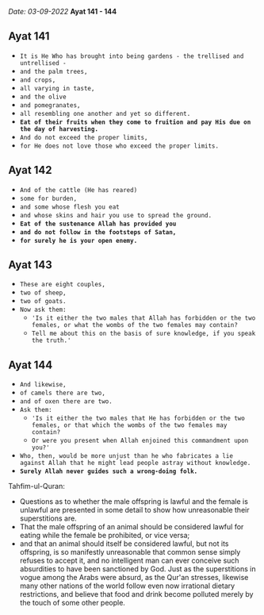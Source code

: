 *Date: 03-09-2022*
**Ayat 141 - 144**

## Ayat 141

- `It is He Who has brought into being gardens - the trellised and untrellised -`
- `and the palm trees,`
- `and crops,`
- `all varying in taste,`
- `and the olive`
- `and pomegranates,`
- `all resembling one another and yet so different.`
- **`Eat of their fruits when they come to fruition and pay His due on the day of harvesting.`**
- `And do not exceed the proper limits,`
- `for He does not love those who exceed the proper limits.`


## Ayat 142

- `And of the cattle (He has reared)`
- `some for burden,`
- `and some whose flesh you eat`
- `and whose skins and hair you use to spread the ground.`
- **`Eat of the sustenance Allah has provided you`**
- **`and do not follow in the footsteps of Satan,`**
- **`for surely he is your open enemy.`**

## Ayat 143

 - `These are eight couples,`
 - `two of sheep,`
 - `two of goats.`
 - `Now ask them:`
   - `'Is it either the two males that Allah has forbidden or the two females, or what the wombs of the two females may contain?`
   - `Tell me about this on the basis of sure knowledge, if you speak the truth.'`

## Ayat 144

- `And likewise,`
- `of camels there are two,`
- `and of oxen there are two.`
- `Ask them:`
  - `'Is it either the two males that He has forbidden or the two females, or that which the wombs of the two females may contain?`
  - `Or were you present when Allah enjoined this commandment upon you?'`
- `Who, then, would be more unjust than he who fabricates a lie against Allah that he might lead people astray without knowledge.`
- **`Surely Allah never guides such a wrong-doing folk.`**

Tahfim-ul-Quran:
  - Questions as to whether the male offspring is lawful and the female is unlawful are presented in some detail to show how unreasonable their superstitions are.
  - That the male offspring of an animal should be considered lawful for eating while the female be prohibited, or vice versa;
  - and that an animal should itself be considered lawful, but not its offspring, is so manifestly unreasonable that common sense simply refuses to accept it, and no intelligent man can ever conceive such absurdities to have been sanctioned by God. Just as the superstitions in vogue among the Arabs were absurd, as the Qur'an stresses, likewise many other nations of the world follow even now irrational dietary restrictions, and believe that food and drink become polluted merely by the touch of some other people.